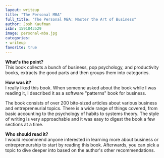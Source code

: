 ```yaml
---
layout: writeup
title: "The Personal MBA"
full_title: "The Personal MBA: Master the Art of Business"
author: Josh Kaufman
isbn: 1591843529
image: personal-mba.jpg
categories:
- writeup
favorite: true
---
```


**What's the point?**  
This book collects a bunch of business, pop psychology, and productivity books, 
extracts the good parts and then groups them into categories.
 
**How was it?**  
I really liked this book. When someone asked about the book while I was reading it, I 
described it as a software "patterns" book for business.
 
The book consists of over 200 bite-sized articles about various business and 
entrepreneurial topics. There is a wide range of things covered, from basic accounting 
to the psychology of habits to systems theory. The style of writing is very approachable 
and it was easy to digest the book a few sections at a time.
 
**Who should read it?**  
I would recommend anyone interested in learning more about business or entrepreneurship
to start by reading this book. Afterwards, you can pick a topic to dive deeper into 
based on the author's other recommendations.